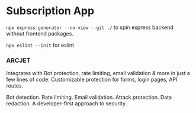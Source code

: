 # Subscription App

`npx express-generator --no-view --git ./` to spin express backend without frontend packages.

`npx eslint --init` for eslint

### ARCJET

Integrates with Bot protection, rate limiting, email validation & more in just a few lines of code. Customizable protection for forms, login pages, API routes.

Bot detection. Rate limiting. Email validation. Attack protection. Data redaction. A developer-first approach to security.
